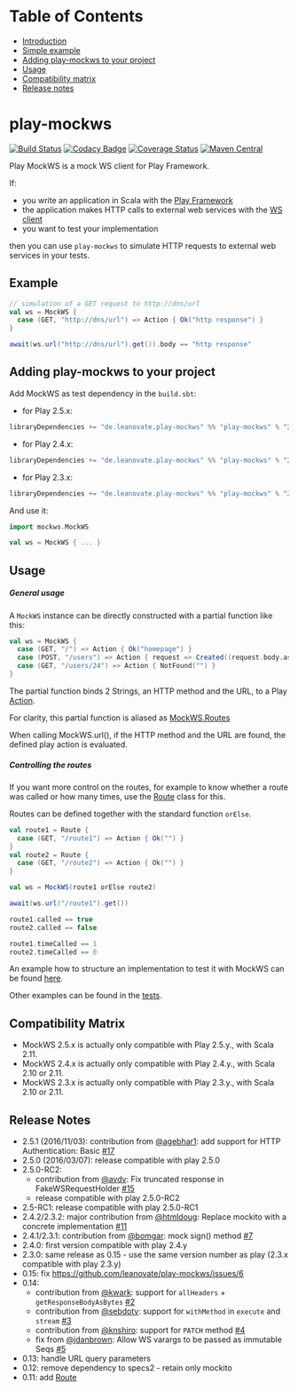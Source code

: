 Table of Contents
=================

* [Introduction](#play-mockws)
* [Simple example](#example)
* [Adding play-mockws to your project](#adding-play-mockws-to-your-project)
* [Usage](#usage)
* [Compatibility matrix](#compatibility-matrix)
* [Release notes](#release-notes)

play-mockws
===========

[![Build Status](https://travis-ci.org/leanovate/play-mockws.svg?branch=master)](https://travis-ci.org/leanovate/play-mockws)
[![Codacy Badge](https://api.codacy.com/project/badge/Coverage/a7f45a8cbd2a4085ac03ff8c163e3394)](https://www.codacy.com/app/yann-simon-fr/play-mockws?utm_source=github.com&amp;utm_medium=referral&amp;utm_content=leanovate/play-mockws&amp;utm_campaign=Badge_Coverage)
[![Coverage Status](https://coveralls.io/repos/github/leanovate/play-mockws/badge.svg)](https://coveralls.io/github/leanovate/play-mockws)
[![Maven Central](https://maven-badges.herokuapp.com/maven-central/de.leanovate.play-mockws/play-mockws_2.11/badge.svg)](https://maven-badges.herokuapp.com/maven-central/de.leanovate.play-mockws/play-mockws_2.11)

Play MockWS is a mock WS client for Play Framework.

If:
- you write an application in Scala with the [Play Framework](https://playframework.com/)
- the application makes HTTP calls to external web services with the [WS client](https://www.playframework.com/documentation/latest/ScalaWS)
- you want to test your implementation

then you can use `play-mockws` to simulate HTTP requests to external web services in your tests.

## Example

```scala
// simulation of a GET request to http://dns/url
val ws = MockWS {
  case (GET, "http://dns/url") => Action { Ok("http response") }
}

await(ws.url("http://dns/url").get()).body == "http response"
```

## Adding play-mockws to your project

Add MockWS as test dependency in the `build.sbt`:

* for Play 2.5.x:
```scala
libraryDependencies += "de.leanovate.play-mockws" %% "play-mockws" % "2.5.1" % "test"
```
* for Play 2.4.x:
```scala
libraryDependencies += "de.leanovate.play-mockws" %% "play-mockws" % "2.4.2" % "test"
```
* for Play 2.3.x:
```scala
libraryDependencies += "de.leanovate.play-mockws" %% "play-mockws" % "2.3.2" % "test"
```


And use it:
```scala
import mockws.MockWS

val ws = MockWS { ... }
```

## Usage

##### General usage

A `MockWS` instance can be directly constructed with a partial function like this:
```scala
val ws = MockWS {
  case (GET, "/") => Action { Ok("homepage") }
  case (POST, "/users") => Action { request => Created((request.body.asJson.get \ "id").as[String]) }
  case (GET, "/users/24") => Action { NotFound("") }
}
```
The partial function binds 2 Strings, an HTTP method and the URL, to a Play [Action](https://www.playframework.com/documentation/latest/ScalaActions).

For clarity, this partial function is aliased as [MockWS.Routes](src/main/scala/mockws/MockWS.scala)

When calling MockWS.url(), if the HTTP method and the URL are found, the defined play action is evaluated.

##### Controlling the routes

If you want more control on the routes, for example to know whether a route was called or how many times, use the [Route](src/main/scala/mockws/Route.scala) class for this.

Routes can be defined together with the standard function `orElse`.

```scala
val route1 = Route {
  case (GET, "/route1") => Action { Ok("") }
}
val route2 = Route {
  case (GET, "/route2") => Action { Ok("") }
}

val ws = MockWS(route1 orElse route2)

await(ws.url("/route1").get())

route1.called == true
route2.called == false

route1.timeCalled == 1
route2.timeCalled == 0
```

An example how to structure an implementation to test it with MockWS can be found [here](src/test/scala/mockws/Example.scala).

Other examples can be found in the [tests](src/test/scala/mockws/).

## Compatibility Matrix

- MockWS 2.5.x is actually only compatible with Play 2.5.y., with Scala 2.11.
- MockWS 2.4.x is actually only compatible with Play 2.4.y., with Scala 2.10 or 2.11.
- MockWS 2.3.x is actually only compatible with Play 2.3.y., with Scala 2.10 or 2.11.

## Release Notes

* 2.5.1 (2016/11/03): contribution from [@agebhar1](https://github.com/agebhar1): add support for HTTP Authentication: Basic [#17](https://github.com/leanovate/play-mockws/pull/17)
* 2.5.0 (2016/03/07): release compatible with play 2.5.0
* 2.5.0-RC2:
  - contribution from [@avdv](https://github.com/avdv): Fix truncated response in FakeWSRequestHolder [#15](https://github.com/leanovate/play-mockws/pull/15)
  - release compatible with play 2.5.0-RC2
* 2.5-RC1: release compatible with play 2.5.0-RC1
* 2.4.2/2.3.2: major contribution from [@htmldoug](https://github.com/htmldoug): Replace mockito with a concrete implementation [#11](https://github.com/leanovate/play-mockws/pull/11)
* 2.4.1/2.3.1: contribution from [@bomgar](https://github.com/bomgar): mock sign() method [#7](https://github.com/leanovate/play-mockws/pull/7)
* 2.4.0: first version compatible with play 2.4.y
* 2.3.0: same release as 0.15 - use the same version number as play (2.3.x compatible with play 2.3.y)
* 0.15: fix https://github.com/leanovate/play-mockws/issues/6
* 0.14:<br>
  - contribution from [@kwark](https://github.com/kwark): support for `allHeaders` + `getResponseBodyAsBytes` [#2](https://github.com/leanovate/play-mockws/pull/2)
  - contribution from [@sebdotv](https://github.com/sebdotv): support for `withMethod` in `execute` and `stream` [#3](https://github.com/leanovate/play-mockws/pull/3)
  - contribution from [@knshiro](https://github.com/knshiro): support for `PATCH` method [#4](https://github.com/leanovate/play-mockws/pull/4)
  - fix from [@jdanbrown](https://github.com/jdanbrown): Allow WS varargs to be passed as immutable Seqs [#5](https://github.com/leanovate/play-mockws/pull/5)
* 0.13: handle URL query parameters
* 0.12: remove dependency to specs2 - retain only mockito
* 0.11: add [Route](src/main/scala/mockws/Route.scala)
